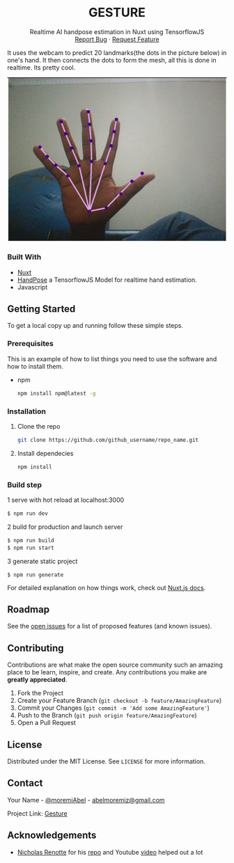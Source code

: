 <br />
<p align="center">
  <h1 align="center"> GESTURE</h1>

  <p align="center">
    Realtime AI handpose estimation in Nuxt using TensorflowJS
    <br />
    <a href="https://github.com/Abel-Moremi/Gesture/issues">Report Bug</a>
    ·
    <a href="https://github.com/Abel-Moremi/Gesture/issues">Request Feature</a>
  </p>
</p>

It uses the webcam to predict 20 landmarks(the dots in the picture below) in one's hand. It then connects the dots to form the mesh, all this is done in realtime. Its pretty cool.

![alt text](https://github.com/Abel-Moremi/Gesture/blob/master/screen_shots/screen-shot-01.png)



### Built With

* [Nuxt](https://nuxtjs.org/)
* [HandPose]() a TensorflowJS Model for realtime hand estimation.
* Javascript

<!-- GETTING STARTED -->
## Getting Started

To get a local copy up and running follow these simple steps.

### Prerequisites

This is an example of how to list things you need to use the software and how to install them.
* npm
  ```sh
  npm install npm@latest -g
  ```

### Installation

1. Clone the repo
   ```sh
   git clone https://github.com/github_username/repo_name.git
   ```
2. Install dependecies
   ```sh
   npm install
   ```
   
### Build step

1 serve with hot reload at localhost:3000
```sh
$ npm run dev
```

2 build for production and launch server
```sh
$ npm run build
$ npm run start
```

3 generate static project
```
$ npm run generate
```

For detailed explanation on how things work, check out [Nuxt.js docs](https://nuxtjs.org).

<!-- ROADMAP -->
## Roadmap

See the [open issues](https://github.com/github_username/repo_name/issues) for a list of proposed features (and known issues).



<!-- CONTRIBUTING -->
## Contributing

Contributions are what make the open source community such an amazing place to be learn, inspire, and create. Any contributions you make are **greatly appreciated**.

1. Fork the Project
2. Create your Feature Branch (`git checkout -b feature/AmazingFeature`)
3. Commit your Changes (`git commit -m 'Add some AmazingFeature'`)
4. Push to the Branch (`git push origin feature/AmazingFeature`)
5. Open a Pull Request



<!-- LICENSE -->
## License

Distributed under the MIT License. See `LICENSE` for more information.



<!-- CONTACT -->
## Contact

Your Name - [@moremiAbel](https://twitter.com/moremiAbel) - abelmoremiz@gmail.com

Project Link: [Gesture](https://github.com/abel-moremi/gesture)



<!-- ACKNOWLEDGEMENTS -->
## Acknowledgements

* [Nicholas Renotte](https://github.com/nicknochnack) for his [repo](https://github.com/nicknochnack/HandPoseDetection) and Youtube [video](https://www.youtube.com/watch?v=f7uBsb-0sGQ) helped out a lot
